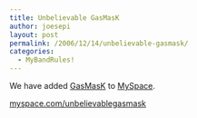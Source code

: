 ```yaml
---
title: Unbelievable GasMasK
author: joesepi
layout: post
permalink: /2006/12/14/unbelievable-gasmask/
categories:
  - MyBandRules!
---
```

We have added <a target="_blank" title="GasMasK" href="http://www.pensamplivox.com/gasmask">GasMasK</a> to <a target="_blank" title="GasMasK on MySpace" href="http://myspace.com/unbelievablegasmask">MySpace</a>.

<a target="_blank" title="GasMasK on MySpace" href="http://myspace.com/unbelievablegasmask">myspace.com/unbelievablegasmask</a>